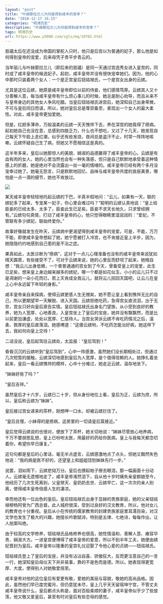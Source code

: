 ```yaml
---
layout: "post"
title: "叶赫那拉兰儿为何能得到咸丰的宠幸？"
date: "2018-12-17 16:15"
categories: "明清历史"
description: "叶赫那拉兰儿为何能得到咸丰的宠幸？"
tags: 明清历史
url: https://www.y5000.com/zgls/mq/10702.html
---
```






慈禧太后在还没成为帝国的掌舵人只时，他只是后宫以为普通的妃子，那么他是如何得到皇帝的宠爱，后来母凭子贵平步青云的。

当年丽儿与叶赫那拉兰儿（即后来的慈禧）是同一天通过宫选秀女进入皇宫的，同时成了咸丰皇帝的候选妃子。起初，咸丰皇帝并没有很快宠幸她们。因为，他的心中那时只装着两个女人：一个是正宫皇后钮祜禄氏，一个是宫女出身的云嫔。

尤其是这位云嫔，她原是咸丰皇帝即位以前的侍妾，他们感情笃厚。云嫔其人又十分善解人意，每当咸丰皇帝有什么烦心事儿的时候，她总是耐心劝导，而且从来不与皇帝身边的其他女人争风吃醋。当皇后钮祜禄氏进宫后，她深知自己出身卑微，不可与皇后同日而语，所以，她对皇后总是尊崇备至，表现出一个女人的最大柔性。对此，咸丰皇帝更加爱她。

但是，红颜多薄命，万般温柔的云嫔一天天憔悴下去，养在深宫的她竟得了痨病。起初她自己也没在意，总感到四肢乏力，什么也不想吃，又过了十几天，她发现自己每天下午脸上走红潮，似乎还有些发烧，夜间总是盗汗不止，时常一阵阵地咳嗽。云嫔怀疑自己生了病，但她又不愿相信这是真的。

这半年多来，皇后以她那惊人的美貌、娴淑的品德赢得了咸丰皇帝的心。云嫔是有血有肉的女人，她的心里当然也会有一种失落感，但只是自己默默地承受着这种情感上的折磨，她是绝对不会流露出一丝一毫的情绪的。咸丰皇帝已经有两个多月没宠幸过她了。她毫无怨言，只是默默地回忆、品味与咸丰皇帝共度的良辰美景，哪怕是一点一滴的细节，她也不肯放过。

![](https://img.y5000.com/uploads/allimg/170114/1349135508-0.jpg)

某天咸丰皇帝轻轻地托起云嫔的下巴，半真半假地问：“云儿，如果有一天，联的嫔妃多了起来，专宠某一妃子，你心里会难过吗？”聪明的云嫔认真地说：“皇上给臣妾的已经太多、太多了，臣妾此生已足矣。臣妾不求天长地久，只求曾经拥有。”云嫔句句真情，打动了咸丰皇帝的心，他只觉得眼睛里湿润润的：“爱妃，不管联有多少嫔妃，联始终爱你。”

故事好像就发生在昨天，云嫔病中更渴望得到咸丰皇帝的宠爱。可是，不能，万万不能，即使咸丰皇帝想起了她，她宁愿被打入冷宫，也不肯接近皇上半步，因为，她隐隐约约地感到自己患的是不治之症。

果真如此，太医诊断为“痨病”，这对于一点儿心理准备也没有的咸丰皇帝来说犹如晴天霹雳，有些接受不了，可对于云嫔来说，她的心里反而舒坦了起来，她暗自想：“我云儿出身低微，一个普普通通的宫女到了今天，曾备受皇上的宠爱，此生已足矣，想来皇上身边越来越多的嫔妃，哪一个都是如花似玉，小小的云儿只不过是凋谢的一朵小花而已，若上天肯成全我云儿，就将云儿招回天国吧，让云儿在皇上心中永远留下年轻的身影。”

咸丰皇帝亲自来探病，使得云嫔更感人生无憾矣，她不愿让皇上看到憔悴无比的自己，所以更期望早一天解脱、进入天国。云嫔拒绝吃药，急得宫女直流泪，出于无奈，宫女只好向皇后禀告实情。皇后钮祜禄氏出身名门望族，从小受到良好的教养，她为人宽厚、心地善良，入皇宫坐上了皇后的宝座，她并没有飘飘然，而是比以前更加谦虚，处处以宽厚、仁慈待人。当宫女哭诉云嫔不肯吃药情况之后，温柔、敦厚的皇后直落泪。她感喟道：“这傻云嫔哟，不吃药怎能治好病，她这样下去，我如何向皇上交待！”

二话没说，皇后起驾往云嫔处，太监报：“皇后驾到！”

昏昏沉沉的云嫔听到“皇后驾到”，心中一阵感激，虽然她们没长期相处过，但通过几次短暂的接触，云嫔深切地感到皇后为人宽厚，是个值得信赖的人。她挣扎着坐起来，皇后一看云嫔憔悴的模样，心中十分难过，她走近云嫔，温存地坐下。

“妹妹好些了吗？”

“皇后吉祥。”

虽然皇后才十六岁，云嫔已二十岁，但从身份地位上看，皇后为正，云嫔为庶，所以，皇后称云嫔为“妹妹”。

皇后接过宫女递来的茶杯，刚想呷一口水，却被云嫔拦住了。

“皇后且慢，小妹得的是痨病，这房里的一切请皇后莫接近。”

皇后觉得云嫔说的也很对，便放下了茶杯，她关切地说：“妹妹尽管放心地养病，千万不要胡思乱想，皇上已吩咐太医，用最好的药给你医病。皇上与我每天都念叨着你，希望你早日康复。”

这句句都是皇后的心里话，毫无半点虚言，云嫔感激地点了点头，但她又黯然失色地说：“我的病是医不好的，还望皇上和姐姐饶恕妹妹先行一步。”

说罢，泪如雨下，云嫔悲恸万分。皇后也撩起帕子擦去眼泪，那一幅画面十分动人。云嫔毫无遗憾地走了，咸丰皇帝淆然泪下，自从他十岁时痛失亲皇额娘至今，他经历了几次生死离别，父皇殡天、皇奶奶去世、云嫔早亡，这一次次的亲人别离，使得咸丰皇帝倍感人生的凄凉。

幸而他还有一位出色的皇后。皇后钮祜禄氏出身于显赫的贵族家庭，她的父亲钮祜禄穆杨阿曾为广西总督。此人城府很深，受到过良好的汉文教育，所以，他对女儿的教育也十分重视。皇后从小在传统的儒家教育的封建贵族家庭里耳濡目染，对汉文学也发生了极大的兴趣，她擅长吟歌赋诗，特别是五律、七绝诗，每每作出，让人拍案叫绝。

由于较高的文学修养，钮祜禄氏品格修养也很高，她性情温和、善解人意、雍容华贵、娴淑大方。一进皇宫便博得了咸丰皇帝的爱意，所以不到半年工夫，她便由嫔妃晋封为皇后。咸丰皇帝以隆重的皇宫礼仪迎娶了令他心爱的贞嫔——钮祜禄氏。

钮祜禄氏登上了皇后的宝座，并没有沾沾自喜、骄傲狂大，反而更注意自己的一言一行，她深知皇后母仪天下并非易事，靠的不是色而是德。所以。她表现得更宽厚、大度，使得别人对她敬爱倍至。

咸丰皇帝对他的这位皇后有爱更有敬，爱她的美丽与容貌，敬她的高尚品格。因此，虽然他们早已度完蜜月，但仍意犹未尽，皇上几乎天天留宿坤宁宫，不管丈夫咸丰皇帝说什么，皇后都点头称是，面对百般柔顺的妻子，咸丰皇帝似乎少了些放荡，他又敬又爱皇后，甚至有时对皇后有些恋母的感觉。
